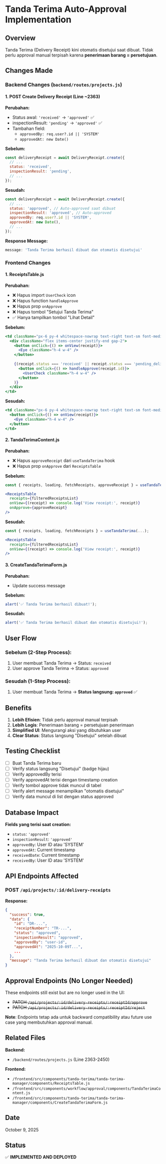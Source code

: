 # Tanda Terima Auto-Approval Implementation

## Overview
Tanda Terima (Delivery Receipt) kini otomatis disetujui saat dibuat. Tidak perlu approval manual terpisah karena **penerimaan barang = persetujuan**.

## Changes Made

### Backend Changes (`backend/routes/projects.js`)

#### 1. POST Create Delivery Receipt (Line ~2363)
**Perubahan:**
- Status awal: `'received'` → `'approved'` ✅
- inspectionResult: `'pending'` → `'approved'` ✅
- Tambahan field:
  - `approvedBy: req.user?.id || 'SYSTEM'`
  - `approvedAt: new Date()`

**Sebelum:**
```javascript
const deliveryReceipt = await DeliveryReceipt.create({
  // ...
  status: 'received',
  inspectionResult: 'pending',
  // ...
});
```

**Sesudah:**
```javascript
const deliveryReceipt = await DeliveryReceipt.create({
  // ...
  status: 'approved', // Auto-approved saat dibuat
  inspectionResult: 'approved', // Auto-approved
  approvedBy: req.user?.id || 'SYSTEM',
  approvedAt: new Date(),
  // ...
});
```

**Response Message:**
```javascript
message: 'Tanda Terima berhasil dibuat dan otomatis disetujui'
```

### Frontend Changes

#### 1. ReceiptsTable.js
**Perubahan:**
- ❌ Hapus import `UserCheck` icon
- ❌ Hapus function `handleApprove`
- ❌ Hapus prop `onApprove`
- ❌ Hapus tombol "Setujui Tanda Terima"
- ✅ Hanya tampilkan tombol "Lihat Detail"

**Sebelum:**
```jsx
<td className="px-6 py-4 whitespace-nowrap text-right text-sm font-medium">
  <div className="flex items-center justify-end gap-2">
    <button onClick={() => onView(receipt)}>
      <Eye className="h-4 w-4" />
    </button>
    
    {(receipt.status === 'received' || receipt.status === 'pending_delivery') && (
      <button onClick={() => handleApprove(receipt.id)}>
        <UserCheck className="h-4 w-4" />
      </button>
    )}
  </div>
</td>
```

**Sesudah:**
```jsx
<td className="px-6 py-4 whitespace-nowrap text-right text-sm font-medium">
  <button onClick={() => onView(receipt)}>
    <Eye className="h-4 w-4" />
  </button>
</td>
```

#### 2. TandaTerimaContent.js
**Perubahan:**
- ❌ Hapus `approveReceipt` dari `useTandaTerima` hook
- ❌ Hapus prop `onApprove` dari `ReceiptsTable`

**Sebelum:**
```jsx
const { receipts, loading, fetchReceipts, approveReceipt } = useTandaTerima(...);

<ReceiptsTable
  receipts={filteredReceiptsList}
  onView={(receipt) => console.log('View receipt:', receipt)}
  onApprove={approveReceipt}
/>
```

**Sesudah:**
```jsx
const { receipts, loading, fetchReceipts } = useTandaTerima(...);

<ReceiptsTable
  receipts={filteredReceiptsList}
  onView={(receipt) => console.log('View receipt:', receipt)}
/>
```

#### 3. CreateTandaTerimaForm.js
**Perubahan:**
- Update success message

**Sebelum:**
```javascript
alert('✅ Tanda Terima berhasil dibuat!');
```

**Sesudah:**
```javascript
alert('✅ Tanda Terima berhasil dibuat dan otomatis disetujui!');
```

## User Flow

### Sebelum (2-Step Process):
1. User membuat Tanda Terima → Status: `received`
2. User approve Tanda Terima → Status: `approved`

### Sesudah (1-Step Process):
1. User membuat Tanda Terima → **Status langsung: `approved`** ✅

## Benefits

1. **Lebih Efisien**: Tidak perlu approval manual terpisah
2. **Lebih Logis**: Penerimaan barang = persetujuan penerimaan
3. **Simplified UI**: Mengurangi aksi yang dibutuhkan user
4. **Clear Status**: Status langsung "Disetujui" setelah dibuat

## Testing Checklist

- [ ] Buat Tanda Terima baru
- [ ] Verify status langsung "Disetujui" (badge hijau)
- [ ] Verify approvedBy terisi
- [ ] Verify approvedAt terisi dengan timestamp creation
- [ ] Verify tombol approve tidak muncul di tabel
- [ ] Verify alert message menampilkan "otomatis disetujui"
- [ ] Verify data muncul di list dengan status approved

## Database Impact

**Fields yang terisi saat creation:**
- `status`: `'approved'`
- `inspectionResult`: `'approved'`
- `approvedBy`: User ID atau 'SYSTEM'
- `approvedAt`: Current timestamp
- `receivedDate`: Current timestamp
- `receivedBy`: User ID atau 'SYSTEM'

## API Endpoints Affected

### POST `/api/projects/:id/delivery-receipts`
**Response:**
```json
{
  "success": true,
  "data": {
    "id": "DR-...",
    "receiptNumber": "TR-...",
    "status": "approved",
    "inspectionResult": "approved",
    "approvedBy": "user-id",
    "approvedAt": "2025-10-09T...",
    ...
  },
  "message": "Tanda Terima berhasil dibuat dan otomatis disetujui"
}
```

## Approval Endpoints (No Longer Needed)

These endpoints still exist but are no longer used in the UI:

- ~~PATCH `/api/projects/:id/delivery-receipts/:receiptId/approve`~~
- ~~PATCH `/api/projects/:id/delivery-receipts/:receiptId/reject`~~

**Note**: Endpoints tetap ada untuk backward compatibility atau future use case yang membutuhkan approval manual.

## Related Files

**Backend:**
- `/backend/routes/projects.js` (Line 2363-2450)

**Frontend:**
- `/frontend/src/components/tanda-terima/tanda-terima-manager/components/ReceiptsTable.js`
- `/frontend/src/components/workflow/approval/components/TandaTerimaContent.js`
- `/frontend/src/components/tanda-terima/tanda-terima-manager/components/CreateTandaTerimaForm.js`

## Date
October 9, 2025

## Status
✅ **IMPLEMENTED AND DEPLOYED**
